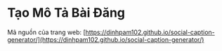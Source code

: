 #  Tạo Mô Tả Bài Đăng

Mã nguồn của trang web: [https://dinhpam102.github.io/social-caption-generator/](https://dinhpam102.github.io/social-caption-generator/)